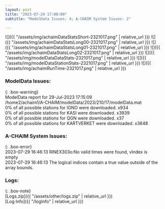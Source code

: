 ```yaml
---
layout: post
title: "2023-07-29 17:00:00"
subtitle: "ModelData Issues: 4; A-CHAIM System Issues: 2"

---
```


![]({{ "/assets/img/achaimDataStatsShort-2321017.png" | relative_url }})
![]({{ "/assets/img/achaimDataStatsLong00-2321017.png" | relative_url }})
![]({{ "/assets/img/achaimDataStatsLong01-2321017.png" | relative_url }})
![]({{ "/assets/img/achaimDataStatsLong02-2321017.png" | relative_url }})
![]({{ "/assets/img/modelDataDataStats-2321017.png" | relative_url }})
![]({{ "/assets/img/modelDataStationStats-2321017.png" | relative_url }})
![]({{ "/assets/img/achaimRunTime-2321017.png" | relative_url }})


### ModelData Issues:  
  
{: .box-warning}  
 ModelData report for 29-Jul-2023 17:15:09   
 /home2/achaim1/A-CHAIM/modelData/2023/210/17/modelData.mat   
 0% of all possible stations for IONO were downloaded. x934   
 0% of all possible stations for KASI were downloaded. x3939   
 0% of all possible stations for QGN were downloaded. x37   
 0% of all possible stations for KARTVERKET were downloaded. x3648   
  
### A-CHAIM System Issues:  
  
{: .box-error}  
2023-07-29 16:46:13 RINEX303o:No valid times were found, vIndex is empty  
2023-07-29 16:46:13 The logical indices contain a true value outside of the array bounds.  

### Logs:  
  
{: .box-note}  
[Logs.zip]({{ "/assets/other/logs.zip" | relative_url }})  
[Log Info]({{ "/logInfo" | relative_url }})  
